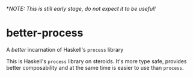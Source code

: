 **NOTE: This is still early stage, do not expect it to be useful!*

better-process
==============

A *better* incarnation of Haskell's `process` library

This is Haskell's `process` library on steroids.  It's more type safe, provides better composability and at the same time is easier to use than `process`.
